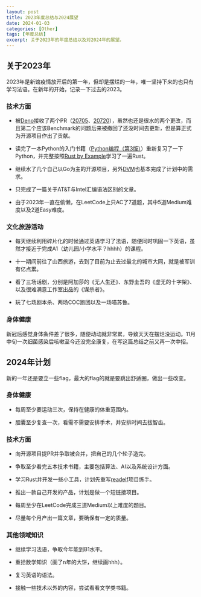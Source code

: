 ```yaml
---
layout: post
title: 2023年度总结与2024展望
date: 2024-01-03
categories: [Other]
tags: [年度总结]
excerpt: 关于2023年的年度总结以及对2024年的展望。
---
```


## 关于2023年

2023年是新馆疫情放开后的第一年，但却是摆烂的一年，唯一坚持下来的也只有学习法语。在新年的开始，记录一下过去的2023。

### 技术方面

- 被[Deno](https://github.com/denoland/deno)接收了两个PR（[20705](https://github.com/denoland/deno/pull/20705)、[20720](https://github.com/denoland/deno/pull/20720)），虽然也还是很水的两个更改，而且第二个应该Benchmark的问题后来被撤回了还没时间去更新，但是算正式为开源项目作出了贡献。

- 读完了一本Python的入门书籍（[Python编程（第3版）](https://book.douban.com/subject/36365320/)）重新复习了一下Python，并完整按照[Rust by Example](https://doc.rust-lang.org/rust-by-example/)学习了一遍Rust。

- 继续水了几个自己以Go为主的开源项目，另外[DVM](https://github.com/ghosind/dvm)也基本完成了计划中的需求。

- 只完成了一篇关于AT&T与Intel汇编语法区别的文章。

- 由于2023年一直在偷懒，在LeetCode上只AC了7道题，其中5道Medium难度以及2道Easy难度。

### 文化旅游活动

- 每天继续利用碎片化的时候通过英语学习了法语，随便同时巩固一下英语，虽然才接近于完成A1（幼儿园/小学水平？hhhh）的课程。

- 十一期间前往了山西旅游，去到了目前为止去过最北的城市大同，就是被军训有亿点累。

- 看了三场话剧，分别是阿加莎的《无人生还》、东野圭吾的《虚无的十字架》、以及很难满意工作室出品的《谋杀者》。

- 玩了七场剧本杀、两场COC跑团以及一场喵苏鲁。

### 身体健康

新冠后感觉身体条件差了很多，随便动动就非常累，导致天天在摆烂没运动。11月中旬一次细菌感染后咳嗽至今还没完全康复，在写这篇总结之前又再一次中招。

## 2024年计划

新的一年还是要立一些flag，最大的flag的就是要跳出舒适圈，做出一些改变。

### 身体健康

- 每周至少要运动三次，保持在健康的体重范围内。

- 胆囊至少复查一次，看需不需要安排手术，并安排时间去拔智齿。

### 技术方面

- 向开源项目提PR并争取被合并，把自己的几个轮子造完。

- 争取至少看完五本技术书籍，主要包括算法、AI以及系统设计方面。

- 学习Rust并开发一些小工具，计划先重写[readelf](https://github.com/ghosind/readelf)项目练手。

- 推出一款自己开发的产品，计划是做一个短链接项目。

- 每周至少在LeetCode完成三道Medium以上难度的题目。

- 尽量每个月产出一篇文章，要确保有一定的质量。

### 其他领域知识

- 继续学习法语，争取今年能到B1水平。

- 重拾数学知识（画了n年的大饼，继续画hhh）。

- 复习英语的语法。

- 接触一些技术以外的内容，尝试看看文学类书籍。
